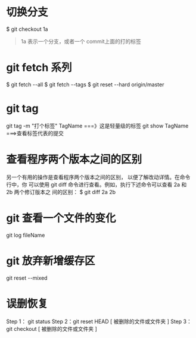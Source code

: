 # 切换分支
$ git checkout 1a 
> 1a 表示一个分支，或者一个 commit上面的打的标签

# git fetch 系列

$ git fetch --all
$ git fetch --tags
$ git reset --hard origin/master

# git tag
git tag -m "打个标签" TagName   ===》这是轻量级的标签
git show TagName  ===>查看标签代表的提交

# 查看程序两个版本之间的区别
另一个有用的操作是查看程序两个版本之间的区别， 以便了解改动详情。在命令行中，你
可以使用 git diff 命令进行查看。例如，执行下述命令可以查看 2a 和 2b 两个修订版本之
间的区别：
$ git diff 2a 2b

# git 查看一个文件的变化
git log fileName

# git 放弃新增缓存区
git reset --mixed

# 误删恢复
Step 1： git status
Step 2：git reset HEAD [ 被删除的文件或文件夹 ]
Step 3：git checkout  [ 被删除的文件或文件夹 ]
